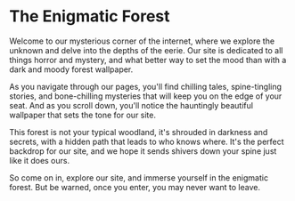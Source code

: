 <!--font:Montserrat-->

# The Enigmatic Forest

Welcome to our mysterious corner of the internet, where we explore the unknown and delve into the depths of the eerie. Our site is dedicated to all things horror and mystery, and what better way to set the mood than with a dark and moody forest wallpaper.

As you navigate through our pages, you'll find chilling tales, spine-tingling stories, and bone-chilling mysteries that will keep you on the edge of your seat. And as you scroll down, you'll notice the hauntingly beautiful wallpaper that sets the tone for our site.

This forest is not your typical woodland, it's shrouded in darkness and secrets, with a hidden path that leads to who knows where. It's the perfect backdrop for our site, and we hope it sends shivers down your spine just like it does ours.

So come on in, explore our site, and immerse yourself in the enigmatic forest. But be warned, once you enter, you may never want to leave.

<!--

Write me markdown content of website with wallpaper:

"A dark and moody forest with a hidden path for a horror or mystery website"

The header of the page should not be copy of the text but rather a real content of the website which is using this wallpaper.


---


# The Enigmatic Forest

Welcome to our mysterious corner of the internet, where we explore the unknown and delve into the depths of the eerie. Our site is dedicated to all things horror and mystery, and what better way to set the mood than with a dark and moody forest wallpaper.

As you navigate through our pages, you'll find chilling tales, spine-tingling stories, and bone-chilling mysteries that will keep you on the edge of your seat. And as you scroll down, you'll notice the hauntingly beautiful wallpaper that sets the tone for our site.

This forest is not your typical woodland, it's shrouded in darkness and secrets, with a hidden path that leads to who knows where. It's the perfect backdrop for our site, and we hope it sends shivers down your spine just like it does ours.

So come on in, explore our site, and immerse yourself in the enigmatic forest. But be warned, once you enter, you may never want to leave.


---


Write me a Google font which is best fitting for the website.

Pick from the list:
- Playfair Display
- Alegreya
- Great Vibes
- Barlow Condensed
- Montserrat
- Orbitron
- Exo 2
- IBM Plex Sans
- Roboto
- Futura
- Inter
- Poppins
- Lobster
- Raleway
- Dancing Script
- Open Sans
- Lato


Write just the font name nothing else.


---


Montserrat

-->
